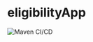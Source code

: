 # eligibilityApp

![Maven CI/CD](https://github.com/kainthvibhor1/eligibility-app-spring/workflows/Maven%20CI/CD/badge.svg)